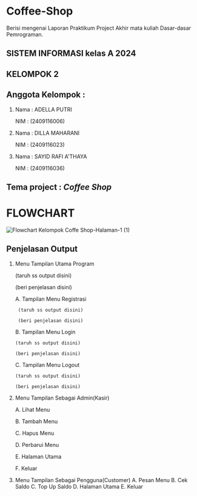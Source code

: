 # Coffee-Shop
Berisi mengenai Laporan Praktikum Project Akhir mata kuliah Dasar-dasar Pemrograman.

## SISTEM INFORMASI kelas A 2024
## KELOMPOK 2
## Anggota Kelompok :
1. Nama : ADELLA PUTRI
   
   NIM  : (2409116006) 
3. Nama : DILLA MAHARANI
   
   NIM  : (2409116023) 
5. Nama : SAYID RAFI A'THAYA
   
   NIM  : (2409116036) 
## Tema project : *Coffee Shop*

# FLOWCHART
![Flowchart Kelompok Coffe Shop-Halaman-1 (1)](https://github.com/user-attachments/assets/c29f6c51-db97-49fd-9866-0b4c2089d401)

## Penjelasan Output 
1. Menu Tampilan Utama Program
   
   (taruh ss output disini)

   (beri penjelasan disini)
   
     A. Tampilan Menu Registrasi

        (taruh ss output disini)
   
        (beri penjelasan disini)

     B. Tampilan Menu Login
   
       (taruh ss output disini)

       (beri penjelasan disini)

     C. Tampilan Menu Logout
   
       (taruh ss output disini)

       (beri penjelasan disini)

2. Menu Tampilan Sebagai Admin(Kasir)
   
   A. Lihat Menu
   
   B. Tambah Menu
   
   C. Hapus Menu
   
   D. Perbarui Menu
   
   E. Halaman Utama
   
   F. Keluar

3. Menu Tampilan Sebagai Pengguna(Customer)
   A. Pesan Menu
   B. Cek Saldo
   C. Top Up Saldo
   D. Halaman Utama
   E. Keluar
